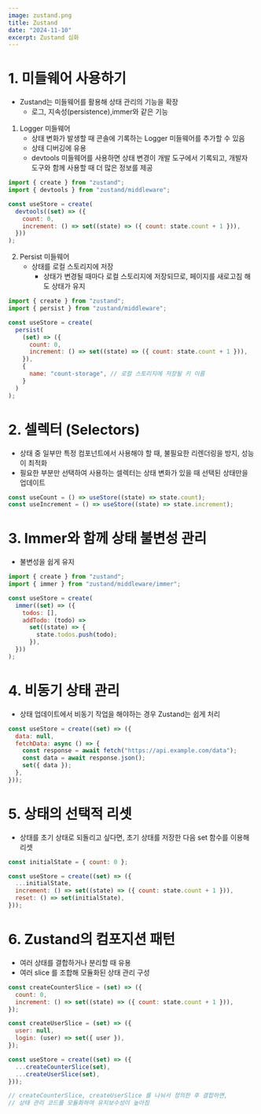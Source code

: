 ```yaml
---
image: zustand.png
title: Zustand
date: "2024-11-10"
excerpt: Zustand 심화
---
```


# 1. 미들웨어 사용하기

- Zustand는 미들웨어를 활용해 상태 관리의 기능을 확장
  - 로그, 지속성(persistence),immer와 같은 기능

1. Logger 미들웨어
   - 상태 변화가 발생할 때 콘솔에 기록하는 Logger 미들웨어를 추가할 수 있음
   - 상태 디버깅에 유용
   - devtools 미들웨어를 사용하면 상태 변경이 개발 도구에서 기록되고, 개발자 도구와 함께 사용할 때 더 많은 정보를 제공

```js
import { create } from "zustand";
import { devtools } from "zustand/middleware";

const useStore = create(
  devtools((set) => ({
    count: 0,
    increment: () => set((state) => ({ count: state.count + 1 })),
  }))
);
```

2. Persist 미들웨어
   - 상태를 로컬 스토리지에 저장
     - 상태가 변경될 때마다 로컬 스토리지에 저장되므로, 페이지를 새로고침 해도 상태가 유지

```js
import { create } from "zustand";
import { persist } from "zustand/middleware";

const useStore = create(
  persist(
    (set) => ({
      count: 0,
      increment: () => set((state) => ({ count: state.count + 1 })),
    }),
    {
      name: "count-storage", // 로컬 스토리지에 저장될 키 이름
    }
  )
);
```

# 2. 셀렉터 (Selectors)

- 상태 중 일부만 특정 컴포넌트에서 사용해야 할 때, 불필요한 리렌더링을 방지, 성능이 최적화
- 필요한 부분만 선택하여 사용하는 셀렉터는 상태 변화가 있을 때 선택된 상태만을 업데이트

```js
const useCount = () => useStore((state) => state.count);
const useIncrement = () => useStore((state) => state.increment);
```

# 3. Immer와 함께 상태 불변성 관리

- 불변성을 쉽게 유지

```js
import { create } from "zustand";
import { immer } from "zustand/middleware/immer";

const useStore = create(
  immer((set) => ({
    todos: [],
    addTodo: (todo) =>
      set((state) => {
        state.todos.push(todo);
      }),
  }))
);
```

# 4. 비동기 상태 관리

- 상태 업데이트에서 비동기 작업을 해야하는 경우 Zustand는 쉽게 처리

```js
const useStore = create((set) => ({
  data: null,
  fetchData: async () => {
    const response = await fetch("https://api.example.com/data");
    const data = await response.json();
    set({ data });
  },
}));
```

# 5. 상태의 선택적 리셋

- 상태를 초기 상태로 되돌리고 싶다면, 초기 상태를 저장한 다음 set 함수를 이용해 리셋

```js
const initialState = { count: 0 };

const useStore = create((set) => ({
  ...initialState,
  increment: () => set((state) => ({ count: state.count + 1 })),
  reset: () => set(initialState),
}));
```

# 6. Zustand의 컴포지션 패턴

- 여러 상태를 결합하거나 분리할 때 유용
- 여러 slice 를 조합해 모듈화된 상태 관리 구성

```js
const createCounterSlice = (set) => ({
  count: 0,
  increment: () => set((state) => ({ count: state.count + 1 })),
});

const createUserSlice = (set) => ({
  user: null,
  login: (user) => set({ user }),
});

const useStore = create((set) => ({
  ...createCounterSlice(set),
  ...createUserSlice(set),
}));

// createCounterSlice, createUserSlice 를 나눠서 정의한 후 결합하면,
// 상태 관리 코드를 모듈화하여 유지보수성이 높아짐
```

